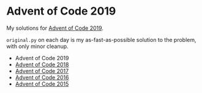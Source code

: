 # Advent of Code 2019

My solutions for [Advent of Code 2019](http://adventofcode.com/2019).

`original.py` on each day is my as-fast-as-possible solution to the problem, with only minor cleanup.

- Advent of Code 2019
- [Advent of Code 2018](https://github.com/orez-/Advent-of-Code-2018)
- [Advent of Code 2017](https://github.com/orez-/Advent-of-Code-2017)
- [Advent of Code 2016](https://github.com/orez-/Advent-of-Code-2016)
- [Advent of Code 2015](https://github.com/orez-/Advent-of-Code-2015)
